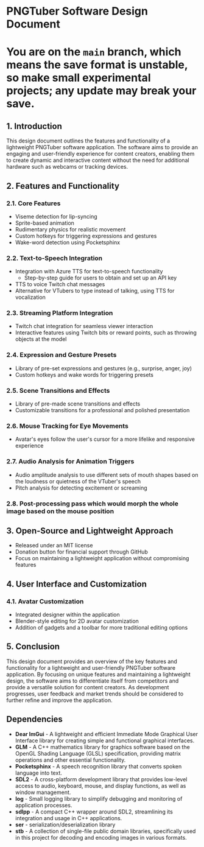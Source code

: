 PNGTuber Software Design Document
=================================

# You are on the `main` branch, which means the save format is unstable, so make small experimental projects; any update may break your save.

1\. Introduction
----------------

This design document outlines the features and functionality of a
lightweight PNGTuber software application. The software aims to
provide an engaging and user-friendly experience for content creators,
enabling them to create dynamic and interactive content without the
need for additional hardware such as webcams or tracking devices.

2\. Features and Functionality
------------------------------

### 2.1. Core Features

-   Viseme detection for lip-syncing
-   Sprite-based animation
-   Rudimentary physics for realistic movement
-   Custom hotkeys for triggering expressions and gestures
-   Wake-word detection using Pocketsphinx

### 2.2. Text-to-Speech Integration

-   Integration with Azure TTS for text-to-speech functionality
    -   Step-by-step guide for users to obtain and set up an API key
-   TTS to voice Twitch chat messages
-   Alternative for VTubers to type instead of talking, using TTS for vocalization

### 2.3. Streaming Platform Integration

-   Twitch chat integration for seamless viewer interaction
-   Interactive features using Twitch bits or reward points, such as throwing objects at the model

### 2.4. Expression and Gesture Presets

-   Library of pre-set expressions and gestures (e.g., surprise, anger, joy)
-   Custom hotkeys and wake words for triggering presets

### 2.5. Scene Transitions and Effects

-   Library of pre-made scene transitions and effects
-   Customizable transitions for a professional and polished presentation

### 2.6. Mouse Tracking for Eye Movements

-   Avatar's eyes follow the user's cursor for a more lifelike and responsive experience

### 2.7. Audio Analysis for Animation Triggers

-   Audio amplitude analysis to use different sets of mouth shapes based on the loudness or quietness of the VTuber's speech
-   Pitch analysis for detecting excitement or screaming

### 2.8. Post-processing pass which would morph the whole image based on the mouse position


3\. Open-Source and Lightweight Approach
----------------------------------------

-   Released under an MIT license
-   Donation button for financial support through GitHub
-   Focus on maintaining a lightweight application without compromising features

4\. User Interface and Customization
------------------------------------

### 4.1. Avatar Customization

-   Integrated designer within the application
-   Blender-style editing for 2D avatar customization
-   Addition of gadgets and a toolbar for more traditional editing options

5\. Conclusion
--------------

This design document provides an overview of the key features and
functionality for a lightweight and user-friendly PNGTuber software
application. By focusing on unique features and maintaining a
lightweight design, the software aims to differentiate itself from
competitors and provide a versatile solution for content creators. As
development progresses, user feedback and market trends should be
considered to further refine and improve the application.

## Dependencies

* **Dear ImGui** - A lightweight and efficient Immediate Mode Graphical User Interface library for creating simple and functional graphical interfaces.
* **GLM** - A C++ mathematics library for graphics software based on the OpenGL Shading Language (GLSL) specification, providing matrix operations and other essential functionality.
* **Pocketsphinx** - A speech recognition library that converts spoken language into text.
* **SDL2** - A cross-platform development library that provides low-level access to audio, keyboard, mouse, and display functions, as well as window management.
* **log** - Small logging library to simplify debugging and monitoring of application processes.
* **sdlpp** - A compact C++ wrapper around SDL2, streamlining its integration and usage in C++ applications.
* **ser** - serialization/deserialization library
* **stb** - A collection of single-file public domain libraries, specifically used in this project for decoding and encoding images in various formats.
